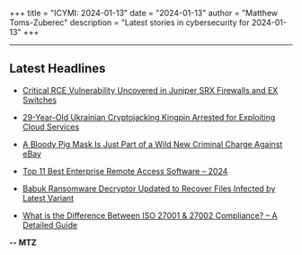 +++
title = "ICYMI: 2024-01-13"
date = "2024-01-13"
author = "Matthew Toms-Zuberec"
description = "Latest stories in cybersecurity for 2024-01-13"
+++

---------------------------------------------------------------------------
## Latest Headlines
- [Critical RCE Vulnerability Uncovered in Juniper SRX Firewalls and EX Switches](https://thehackernews.com/2024/01/critical-rce-vulnerability-uncovered-in.html)

- [29-Year-Old Ukrainian Cryptojacking Kingpin Arrested for Exploiting Cloud Services](https://thehackernews.com/2024/01/29-year-old-ukrainian-cryptojacking.html)

- [A Bloody Pig Mask Is Just Part of a Wild New Criminal Charge Against eBay](https://www.wired.com/story/ebay-criminal-charge-bloody-pig-mask/)

- [Top 11 Best Enterprise Remote Access Software  – 2024](https://cybersecuritynews.com/enterprise-remote-access-software/)

- [Babuk Ransomware Decryptor Updated to Recover Files Infected by Latest Variant](https://cybersecuritynews.com/babuk-ransomware-decryptor-updated/)

- [What is the Difference Between ISO 27001 & 27002 Compliance? – A Detailed Guide](https://cybersecuritynews.com/iso-27001-27002-compliance/)

**-- MTZ**